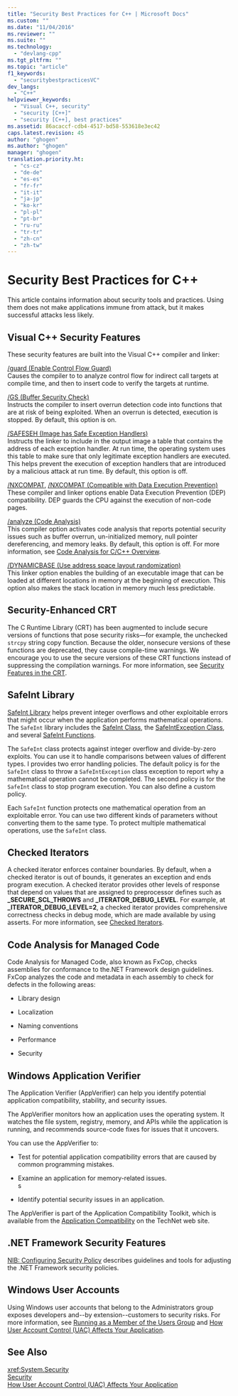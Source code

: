 ```yaml
---
title: "Security Best Practices for C++ | Microsoft Docs"
ms.custom: ""
ms.date: "11/04/2016"
ms.reviewer: ""
ms.suite: ""
ms.technology: 
  - "devlang-cpp"
ms.tgt_pltfrm: ""
ms.topic: "article"
f1_keywords: 
  - "securitybestpracticesVC"
dev_langs: 
  - "C++"
helpviewer_keywords: 
  - "Visual C++, security"
  - "security [C++]"
  - "security [C++], best practices"
ms.assetid: 86acaccf-cdb4-4517-bd58-553618e3ec42
caps.latest.revision: 45
author: "ghogen"
ms.author: "ghogen"
manager: "ghogen"
translation.priority.ht: 
  - "cs-cz"
  - "de-de"
  - "es-es"
  - "fr-fr"
  - "it-it"
  - "ja-jp"
  - "ko-kr"
  - "pl-pl"
  - "pt-br"
  - "ru-ru"
  - "tr-tr"
  - "zh-cn"
  - "zh-tw"
---
```

# Security Best Practices for C++
This article contains information about security tools and practices. Using them does not make applications immune from attack, but it makes successful attacks less likely.  
  
## Visual C++ Security Features  
 These security features are built into the Visual C++ compiler and linker:  
  
 [/guard (Enable Control Flow Guard)](../build/reference/guard-enable-control-flow-guard.md)  
 Causes the compiler to to analyze control flow for indirect call targets at compile time, and then to insert code to verify the targets at runtime.  
  
 [/GS (Buffer Security Check)](../build/reference/gs-buffer-security-check.md)  
 Instructs the compiler to insert overrun detection code into functions that are at risk of being exploited. When an overrun is detected, execution is stopped. By default, this option is on.  
  
 [/SAFESEH (Image has Safe Exception Handlers)](../build/reference/safeseh-image-has-safe-exception-handlers.md)  
 Instructs the linker to include in the output image a table that contains the address of each exception handler. At run time, the operating system uses this table to make sure that only legitimate exception handlers are executed. This helps prevent the execution of exception handlers that are introduced by a malicious attack at run time. By default, this option is off.  
  
 [/NXCOMPAT](../build/reference/nxcompat.md), [/NXCOMPAT (Compatible with Data Execution Prevention)](../build/reference/nxcompat-compatible-with-data-execution-prevention.md)  
 These compiler and linker options enable Data Execution Prevention (DEP) compatibility. DEP guards the CPU against the execution of non-code pages.  
  
 [/analyze (Code Analysis)](../build/reference/analyze-code-analysis.md)  
 This compiler option activates code analysis that reports potential security issues such as buffer overrun, un-initialized memory, null pointer dereferencing, and memory leaks. By default, this option is off. For more information, see [Code Analysis for C/C++ Overview](..//visualstudio/code-quality/code-analysis-for-c-cpp-overview).  
  
 [/DYNAMICBASE (Use address space layout randomization)](../build/reference/dynamicbase-use-address-space-layout-randomization.md)  
 This linker option enables the building of an executable image that can be loaded at different locations in memory at the beginning of execution. This option also makes the stack location in memory much less predictable.  
  
## Security-Enhanced CRT  
 The C Runtime Library (CRT) has been augmented to include secure versions of functions that pose security risks—for example, the unchecked `strcpy` string copy function. Because the older, nonsecure versions of these functions are deprecated, they cause compile-time warnings. We encourage you to use the secure versions of these CRT functions instead of suppressing the compilation warnings. For more information, see [Security Features in the CRT](../c-runtime-library/security-features-in-the-crt.md).  
  
## SafeInt Library  
 [SafeInt Library](../windows/safeint-library.md) helps prevent integer overflows and other exploitable errors that might occur when the application performs mathematical operations. The `SafeInt` library includes the [SafeInt Class](../windows/safeint-class.md), the [SafeIntException Class](../windows/safeintexception-class.md), and several [SafeInt Functions](../windows/safeint-functions.md).  
  
 The `SafeInt` class protects against integer overflow and divide-by-zero exploits. You can use it to handle comparisons between values of different types. I provides two error handling policies. The default policy is for the `SafeInt` class to throw a `SafeIntException` class exception to report why a mathematical operation cannot be completed. The second policy is for the `SafeInt` class to stop program execution. You can also define a custom policy.  
  
 Each `SafeInt` function protects one mathematical operation from an exploitable error. You can use two different kinds of parameters without converting them to the same type. To protect multiple mathematical operations, use the `SafeInt` class.  
  
## Checked Iterators  
 A checked iterator enforces container boundaries. By default, when a checked iterator is out of bounds, it generates an exception and ends program execution. A checked iterator provides other levels of response that depend on values that are assigned to preprocessor defines such as **_SECURE_SCL_THROWS** and **_ITERATOR_DEBUG_LEVEL**. For example, at **_ITERATOR_DEBUG_LEVEL=2**, a checked iterator provides comprehensive correctness checks in debug mode, which are made available by using asserts. For more information, see [Checked Iterators](../standard-library/checked-iterators.md).  
  
## Code Analysis for Managed Code  
 Code Analysis for Managed Code, also known as FxCop, checks assemblies for conformance to the.NET Framework design guidelines. FxCop analyzes the code and metadata in each assembly to check for defects in the following areas:  
  
-   Library design  
  
-   Localization  
  
-   Naming conventions  
  
-   Performance  
  
-   Security  
  
## Windows Application Verifier  
 The Application Verifier (AppVerifier) can help you identify potential application compatibility, stability, and security issues.  
  
 The AppVerifier monitors how an application uses the operating system. It watches the file system, registry, memory, and APIs while the application is running, and recommends source-code fixes for issues that it uncovers.  
  
 You can use the AppVerifier to:  
  
-   Test for potential application compatibility errors that are caused by common programming mistakes.  
  
-   Examine an application for memory-related issues.  
  s
-   Identify potential security issues in an application.  
  
 The AppVerifier is part of the Application Compatibility Toolkit, which is available from the [Application Compatibility](http://go.microsoft.com/fwlink/?LinkId=91277) on the TechNet web site.  
  
## .NET Framework Security Features  
 [NIB: Configuring Security Policy](http://msdn.microsoft.com/en-us/0f130bcd-1bba-4346-b231-0bcca7dab1a4) describes guidelines and tools for adjusting the .NET Framework security policies.  
  
## Windows User Accounts  
 Using Windows user accounts that belong to the Administrators group exposes developers and--by extension--customers to security risks. For more information, see [Running as a Member of the Users Group](running-as-a-member-of-the-users-group.md) and [How User Account Control (UAC) Affects Your Application](how-user-account-control-uac-affects-your-application.md).  
  
## See Also  
 <xref:System.Security>   
 [Security](http://msdn.microsoft.com/Library/9a9621d7-8883-4a4f-a874-65e8e09e20a6)   
 [How User Account Control (UAC) Affects Your Application](how-user-account-control-uac-affects-your-application.md)